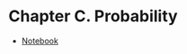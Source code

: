 # Chapter C. Probability

- [Notebook](https://github.com/probml/pyprobml/tree/master/chapters_book1/chC_prob/prob.ipynb)
